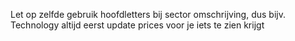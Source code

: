 Let op zelfde gebruik hoofdletters bij sector omschrijving, dus bijv. Technology
altijd eerst update prices voor je iets te zien krijgt
